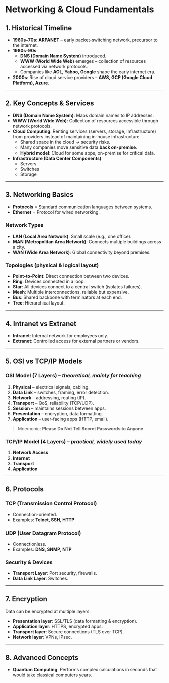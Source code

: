 # Networking & Cloud Fundamentals

## 1. Historical Timeline
- **1960s–70s**: **ARPANET** – early packet-switching network, precursor to the internet.  
- **1980s–90s**:  
  - **DNS (Domain Name System)** introduced.  
  - **WWW (World Wide Web)** emerges – collection of resources accessed via network protocols.  
  - Companies like **AOL, Yahoo, Google** shape the early internet era.  
- **2000s**: Rise of cloud service providers – **AWS, GCP (Google Cloud Platform), Azure**.

---

## 2. Key Concepts & Services
- **DNS (Domain Name System)**: Maps domain names to IP addresses.  
- **WWW (World Wide Web)**: Collection of resources accessible through network protocols.  
- **Cloud Computing**: Renting services (servers, storage, infrastructure) from providers instead of maintaining in-house infrastructure.  
  - Shared space in the cloud → security risks.  
  - Many companies move sensitive data **back on-premise**.  
  - **Hybrid model**: Cloud for some apps, on-premise for critical data.  
- **Infrastructure (Data Center Components)**:  
  - Servers  
  - Switches  
  - Storage  

---

## 3. Networking Basics
- **Protocols** = Standard communication languages between systems.  
- **Ethernet** = Protocol for wired networking.  

### Network Types
- **LAN (Local Area Network)**: Small scale (e.g., one office).  
- **MAN (Metropolitan Area Network)**: Connects multiple buildings across a city.  
- **WAN (Wide Area Network)**: Global connectivity beyond premises.  

### Topologies (physical & logical layout)
- **Point-to-Point**: Direct connection between two devices.  
- **Ring**: Devices connected in a loop.  
- **Star**: All devices connect to a central switch (isolates failures).  
- **Mesh**: Multiple interconnections, reliable but expensive.  
- **Bus**: Shared backbone with terminators at each end.  
- **Tree**: Hierarchical layout.  

---

## 4. Intranet vs Extranet
- **Intranet**: Internal network for employees only.  
- **Extranet**: Controlled access for external partners or vendors.  

---

## 5. OSI vs TCP/IP Models

### OSI Model (7 Layers) – *theoretical, mainly for teaching*
1. **Physical** – electrical signals, cabling.  
2. **Data Link** – switches, framing, error detection.  
3. **Network** – addressing, routing (IP).  
4. **Transport** – QoS, reliability (TCP/UDP).  
5. **Session** – maintains sessions between apps.  
6. **Presentation** – encryption, data formatting.  
7. **Application** – user-facing apps (HTTP, email).  

> Mnemonic: **Please Do Not Tell Secret Passwords to Anyone**

### TCP/IP Model (4 Layers) – *practical, widely used today*
1. **Network Access**  
2. **Internet**  
3. **Transport**  
4. **Application**

---

## 6. Protocols

### TCP (Transmission Control Protocol)
- Connection-oriented.  
- Examples: **Telnet, SSH, HTTP**  

### UDP (User Datagram Protocol)
- Connectionless.  
- Examples: **DNS, SNMP, NTP**  

### Security & Devices
- **Transport Layer**: Port security, firewalls.  
- **Data Link Layer**: Switches.  

---

## 7. Encryption
Data can be encrypted at multiple layers:  
- **Presentation layer**: SSL/TLS (data formatting & encryption).  
- **Application layer**: HTTPS, encrypted apps.  
- **Transport layer**: Secure connections (TLS over TCP).  
- **Network layer**: VPNs, IPsec.  

---

## 8. Advanced Concepts
- **Quantum Computing**: Performs complex calculations in seconds that would take classical computers years.  










